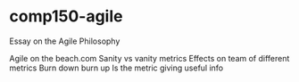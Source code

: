 # comp150-agile
Essay on the Agile Philosophy


Agile on the beach.com
Sanity vs vanity metrics
Effects on team of different metrics
Burn down burn up
Is the metric giving useful info

